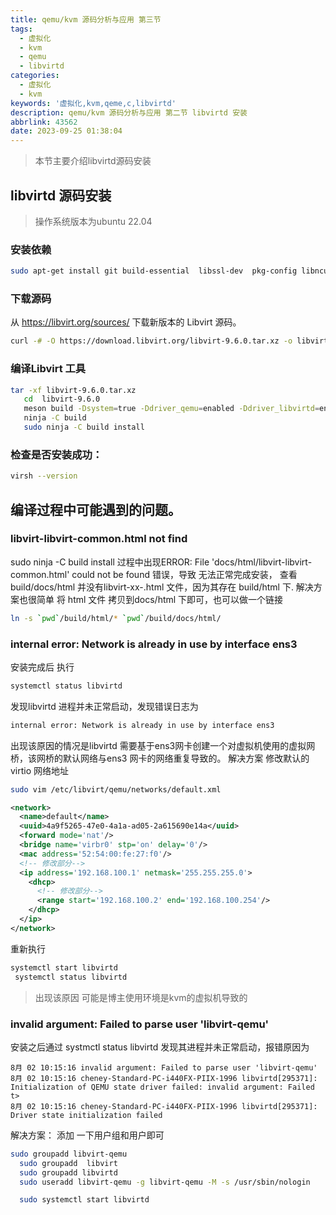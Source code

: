 ```yaml
---
title: qemu/kvm 源码分析与应用 第三节
tags:
  - 虚拟化
  - kvm
  - qemu
  - libvirtd
categories:
  - 虚拟化
  - kvm
keywords: '虚拟化,kvm,qeme,c,libvirtd'
description: qemu/kvm 源码分析与应用 第二节 libvirtd 安装
abbrlink: 43562
date: 2023-09-25 01:38:04
---
```


> 本节主要介绍libvirtd源码安装

## libvirtd 源码安装

> 操作系统版本为ubuntu 22.04

### 安装依赖

```bash
sudo apt-get install git build-essential  libssl-dev  pkg-config libncurses-dev flex bison libelf-dev libpciaccess-dev  xsltproc libyajl-dev python3-docutils -y
```

### 下载源码

从 https://libvirt.org/sources/ 下载新版本的 Libvirt 源码。

```bash
curl -# -O https://download.libvirt.org/libvirt-9.6.0.tar.xz -o libvirt-9.6.0.tar.xz
```

<!--more -->

### 编译Libvirt 工具

```bash
tar -xf libvirt-9.6.0.tar.xz
   cd  libvirt-9.6.0
   meson build -Dsystem=true -Ddriver_qemu=enabled -Ddriver_libvirtd=enabled -Ddriver_remote=enabled  
   ninja -C build
   sudo ninja -C build install
```

### 检查是否安装成功：

```bash
virsh --version
```

## 编译过程中可能遇到的问题。

### libvirt-libvirt-common.html not find

sudo ninja -C build install 过程中出现ERROR: File 'docs/html/libvirt-libvirt-common.html' could not be found 错误，导致 无法正常完成安装，
查看 build/docs/html 并没有libvirt-xx-.html 文件，因为其存在 build/html 下.
解决方案也很简单 将 html 文件 拷贝到docs/html 下即可，也可以做一个链接

```bash
ln -s `pwd`/build/html/* `pwd`/build/docs/html/
```

### internal error: Network is already in use by interface ens3

安装完成后 执行

```bash
systemctl status libvirtd
```

发现libvirtd 进程并未正常启动，发现错误日志为

```bash
internal error: Network is already in use by interface ens3
```

出现该原因的情况是libvirtd 需要基于ens3网卡创建一个对虚拟机使用的虚拟网桥，该网桥的默认网络与ens3 网卡的网络重复导致的。
解决方案 修改默认的virtio 网络地址

```bash
sudo vim /etc/libvirt/qemu/networks/default.xml
```

```xml
<network>
  <name>default</name>
  <uuid>4a9f5265-47e0-4a1a-ad05-2a615690e14a</uuid>
  <forward mode='nat'/>
  <bridge name='virbr0' stp='on' delay='0'/>
  <mac address='52:54:00:fe:27:f0'/>
  <!-- 修改部分-->
  <ip address='192.168.100.1' netmask='255.255.255.0'> 
    <dhcp>
      <!-- 修改部分-->
      <range start='192.168.100.2' end='192.168.100.254'/>
    </dhcp>
  </ip>
</network>
```

重新执行

```bash
systemctl start libvirtd 
 systemctl status libvirtd
```

> 出现该原因 可能是博主使用环境是kvm的虚拟机导致的

### invalid argument: Failed to parse user 'libvirt-qemu'

安装之后通过 systmctl status libvirtd 发现其进程并未正常启动，报错原因为

```
8月 02 10:15:16 invalid argument: Failed to parse user 'libvirt-qemu'
8月 02 10:15:16 cheney-Standard-PC-i440FX-PIIX-1996 libvirtd[295371]: Initialization of QEMU state driver failed: invalid argument: Failed t>
8月 02 10:15:16 cheney-Standard-PC-i440FX-PIIX-1996 libvirtd[295371]: Driver state initialization failed
```

解决方案：
添加 一下用户组和用户即可

```bash
sudo groupadd libvirt-qemu
  sudo groupadd  libvirt
  sudo groupadd libvirtd
  sudo useradd libvirt-qemu -g libvirt-qemu -M -s /usr/sbin/nologin

  sudo systemctl start libvirtd
```


